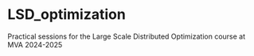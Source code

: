 # LSD_optimization
Practical sessions for the Large Scale Distributed Optimization course at MVA 2024-2025
